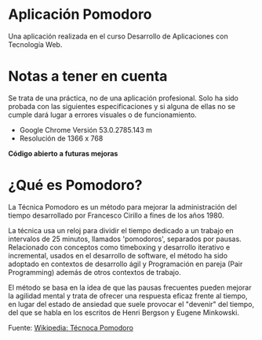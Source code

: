 # Aplicación Pomodoro
Una aplicación realizada en el curso Desarrollo de Aplicaciones con Tecnología Web.

# Notas a tener en cuenta
Se trata de una práctica, no de una aplicación profesional. Solo ha sido probada con las siguientes especificaciones y 
si alguna de ellas no se cumple dará lugar a errores visuales o de funcionamiento.
- Google Chrome Versión 53.0.2785.143 m
- Resolución de 1366 x 768

**Código abierto a futuras mejoras**

# ¿Qué es Pomodoro?

La Técnica Pomodoro es un método para mejorar la administración del tiempo desarrollado por Francesco Cirillo a fines de los años 1980.

La técnica usa un reloj para dividir el tiempo dedicado a un trabajo en intervalos de 25 minutos, llamados 'pomodoros', separados por pausas. Relacionado con conceptos como timeboxing y desarrollo iterativo e incremental, usados en el desarrollo de software, el método ha sido adoptado en contextos de desarrollo ágil y Programación en pareja (Pair Programming) además de otros contextos de trabajo.

El método se basa en la idea de que las pausas frecuentes pueden mejorar la agilidad mental y trata de ofrecer una respuesta eficaz frente al tiempo, en lugar del estado de ansiedad que suele provocar el "devenir" del tiempo, del que se habla en los escritos de Henri Bergson y Eugene Minkowski.

Fuente: [Wikipedia: Técnoca Pomodoro](https://es.wikipedia.org/wiki/T%C3%A9cnica_Pomodoro)
